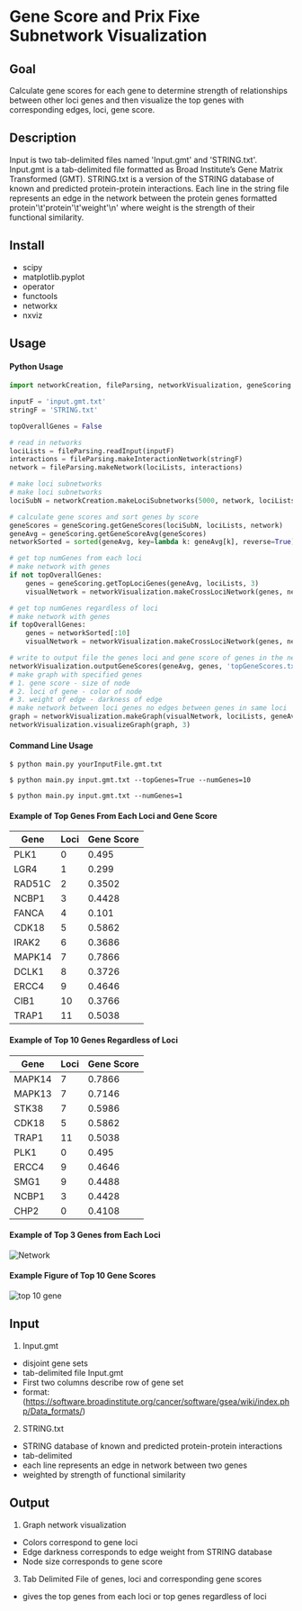 # Gene Score and Prix Fixe Subnetwork Visualization

## Goal
Calculate gene scores for each gene to determine strength of relationships between other loci genes
and then visualize the top genes with corresponding edges, loci, gene score.

## Description
Input is two tab-delimited files named 'Input.gmt' and 'STRING.txt'. Input.gmt is a 
tab-delimited file formatted as Broad Institute’s Gene Matrix Transformed (GMT). STRING.txt 
is a version of the STRING database of known and predicted protein-protein interactions. 
Each line in the string file represents an edge in the network between the protein genes 
formatted protein'\t'protein'\t'weight'\n' where weight is the strength of their functional 
similarity. 



## Install
- scipy
- matplotlib.pyplot
- operator
- functools 
- networkx
- nxviz

## Usage
#### Python Usage
```python
import networkCreation, fileParsing, networkVisualization, geneScoring

inputF = 'input.gmt.txt'
stringF = 'STRING.txt'

topOverallGenes = False

# read in networks
lociLists = fileParsing.readInput(inputF)
interactions = fileParsing.makeInteractionNetwork(stringF)
network = fileParsing.makeNetwork(lociLists, interactions)

# make loci subnetworks
# make loci subnetworks
lociSubN = networkCreation.makeLociSubnetworks(5000, network, lociLists)

# calculate gene scores and sort genes by score
geneScores = geneScoring.getGeneScores(lociSubN, lociLists, network)
geneAvg = geneScoring.getGeneScoreAvg(geneScores)
networkSorted = sorted(geneAvg, key=lambda k: geneAvg[k], reverse=True)

# get top numGenes from each loci
# make network with genes
if not topOverallGenes:
    genes = geneScoring.getTopLociGenes(geneAvg, lociLists, 3)
    visualNetwork = networkVisualization.makeCrossLociNetwork(genes, network, lociLists)

# get top numGenes regardless of loci
# make network with genes
if topOverallGenes:
    genes = networkSorted[:10]
    visualNetwork = networkVisualization.makeCrossLociNetwork(genes, network, lociLists)

# write to output file the genes loci and gene score of genes in the network
networkVisualization.outputGeneScores(geneAvg, genes, 'topGeneScores.txt', lociLists)
# make graph with specified genes
# 1. gene score - size of node
# 2. loci of gene - color of node
# 3. weight of edge - darkness of edge
# make network between loci genes no edges between genes in same loci
graph = networkVisualization.makeGraph(visualNetwork, lociLists, geneAvg)
networkVisualization.visualizeGraph(graph, 3)
```

#### Command Line Usage
```commandline
$ python main.py yourInputFile.gmt.txt

$ python main.py input.gmt.txt --topGenes=True --numGenes=10

$ python main.py input.gmt.txt --numGenes=1
```
#### Example of Top Genes From Each Loci and Gene Score
|Gene | Loci | Gene Score|
|-----|-----|------|
|PLK1|	0|	0.495|
|LGR4|	1|	0.299|
|RAD51C|	2|	0.3502|
|NCBP1|	3|	0.4428|
|FANCA|	4|	0.101|
|CDK18|	5|	0.5862|
|IRAK2|	6|	0.3686|
|MAPK14|	7|	0.7866|
|DCLK1|	8|	0.3726|
|ERCC4|	9|	0.4646|
|CIB1|	10|	0.3766|
|TRAP1|	11|	0.5038|

#### Example of Top 10 Genes Regardless of Loci
|Gene	|Loci	|Gene Score|
|----|----|----|
|MAPK14	|7	|0.7866|
|MAPK13|	7	|0.7146|
|STK38	|7	|0.5986|
|CDK18|	5| 0.5862|
|TRAP1|	11|	0.5038|
|PLK1	|0|	0.495|
|ERCC4|	9|	0.4646|
|SMG1	|9|	0.4488|
|NCBP1|	3|	0.4428|
|CHP2	|0|	0.4108|


#### Example of Top 3 Genes from Each Loci 
![Network](https://user-images.githubusercontent.com/22487858/141220328-5c2013d1-fcfb-4cd9-bba6-6d5623d22dd0.png)


#### Example Figure of Top 10 Gene Scores
![top 10 gene](https://user-images.githubusercontent.com/22487858/141220318-d714e8c9-b0d9-4548-9cb5-5cd77363b3e3.png)


## Input
1. Input.gmt
- disjoint gene sets
- tab-delimited file Input.gmt
- First two columns describe row of gene set
- format: (https://software.broadinstitute.org/cancer/software/gsea/wiki/index.php/Data_formats/)
2. STRING.txt
- STRING database of known and predicted protein-protein interactions
- tab-delimited
- each line represents an edge in network between two genes
- weighted by strength of functional similarity

## Output 
1. Graph network visualization
- Colors correspond to gene loci
- Edge darkness corresponds to edge weight from STRING database
- Node size corresponds to gene score
3. Tab Delimited File of genes, loci and corresponding gene scores
- gives the top genes from each loci or top genes regardless of loci
